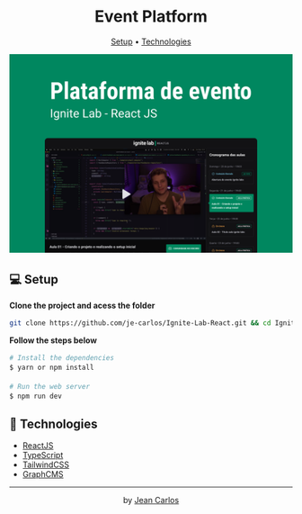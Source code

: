 <h1 align="center">Event Platform</h1>

<p align="center">
  <a href="#-setup">Setup</a> •
  <a href="#-technologies">Technologies</a> 
</p>

<p align="center">
  <img 
    src=".github/background.png" 
    alt="Ignite Lab"
  />
</p>

## 💻 Setup

**Clone the project and acess the folder**

```bash
git clone https://github.com/je-carlos/Ignite-Lab-React.git && cd Ignite-Lab-React
```

**Follow the steps below**

```bash
# Install the dependencies
$ yarn or npm install

# Run the web server
$ npm run dev

```

## 🚀 Technologies

- [ReactJS](https://reactjs.org/)
- [TypeScript](https://www.typescriptlang.org/)
- [TailwindCSS](https://tailwindcss.com/)
- [GraphCMS](https://graphcms.com/)

---

<p align="center">
  by <a href="https://www.linkedin.com/in/jean-carlos-berg/">Jean Carlos</a>
</p>
